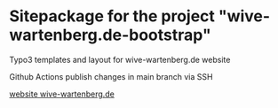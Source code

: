 Sitepackage for the project "wive-wartenberg.de-bootstrap"
==============================================================

Typo3 templates and layout for wive-wartenberg.de website

Github Actions publish changes in main branch via SSH

[website wive-wartenberg.de](http://wive-wartenberg.de/) 
